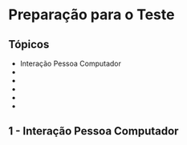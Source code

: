 # Preparação para o Teste

## Tópicos

- Interação Pessoa Computador
-
-
-
-
-

## 1 - Interação Pessoa Computador


